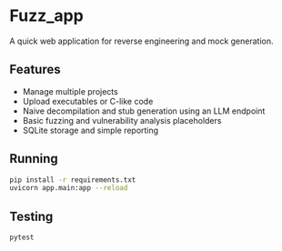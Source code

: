 # Fuzz_app

A quick web application for reverse engineering and mock generation.

## Features

- Manage multiple projects
- Upload executables or C-like code
- Naive decompilation and stub generation using an LLM endpoint
- Basic fuzzing and vulnerability analysis placeholders
- SQLite storage and simple reporting

## Running

```bash
pip install -r requirements.txt
uvicorn app.main:app --reload
```

## Testing

```bash
pytest
```
